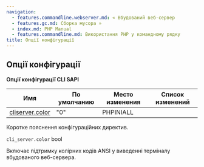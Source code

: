 ```yaml
---
navigation:
  - features.commandline.webserver.md: « Вбудований веб-сервер
  - features.gc.md: Сборка мусора »
  - index.md: PHP Manual
  - features.commandline.md: Використання PHP у командному рядку
title: Опції конфігурації
---
```

## Опції конфігурації

**Опції конфігурації CLI SAPI**

| Имя | По умолчанию | Место изменения | Список изменений |
| --- | --- | --- | --- |
| [cliserver.color](features.commandline.ini.md#ini.cli-server.color) | "0" | PHPINIALL |  |

Коротке пояснення конфігураційних директив.

`cli_server.color` bool

Включає підтримку колірних кодів ANSI у виведенні терміналу вбудованого веб-сервера.
